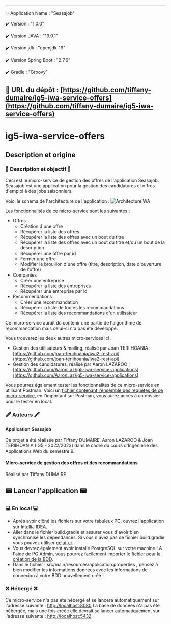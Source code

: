 -----------------------
✨ Application Name : "Seasajob"

✔️ Version : "1.0.0" 

✔️ Version JAVA : "19.0.1" 

✔️ Version jdk : "openjdk-19"

✔️ Version Spring Boot : "2.7.6" 

✔️ Gradle : "Groovy" 

🔗 URL du dépôt : [https://github.com/tiffany-dumaire/ig5-iwa-service-offers](https://github.com/tiffany-dumaire/ig5-iwa-service-offers)
-----------------------

# ig5-iwa-service-offers

## Description et origine

### 📜 Description et objectif 📜

Ceci est le micro-service de gestion des offres de l'application Seasajob. Seasajob est une application pour la gestion des candidatures et offres d'emploi à des jobs saisonniers.

Voici le schéma de l'architecture de l'application : 
![ArchitectureIWA](https://drive.google.com/uc?id=1_p0O8CNfavvygypsgEwNbb2eGWup09Ao)

Les fonctionnalités de ce micro-service sont les suivantes : 
* Offres
  * Création d'une offre
  * Récupérer la liste des offres
  * Récupérer la liste des offres avec un bout du titre
  * Récupérer la liste des offres avec un bout du titre et/ou un bout de la description
  * Récupérer une offre par id
  * Fermer une offre
  * Modifier le brouillon d'une offre (titre, description, date d'ouverture de l'offre)
* Companies
  * Créer une entreprise
  * Récupérer la liste des entreprises
  * Récupérer une entreprise par id
* Recommendations
  * Créer une recommandation
  * Récupérer la liste de toutes les recommandations
  * Récupérer la liste des recommandations d'un utilisateur
  
Ce micro-service aurait dû contenir une partie de l'algorithme de recommandation mais celui-ci n'a pas été développé.

Vous trouverez les deux autres micro-services ici : 
* Gestion des utilisateurs & mailing, réalisé par Joan TERIIHOANIA : [https://github.com/joan-teriihoania/iwa2-rest-api](https://github.com/joan-teriihoania/iwa2-rest-api)
* Gestion des candidatures, réalisé par Aaron LAZAROO : [https://github.com/AaronLaz/ig5-iwa-service-applications](https://github.com/AaronLaz/ig5-iwa-service-applications)

Vous pourrez également tester les fonctionnalités de ce micro-service en utilisant Postman. Voici un [fichier contenant l'ensemble des requêtes de ce micro-service](https://drive.google.com/file/d/1eLftXN8_koIdOb97zVpgxYZvRmpgnnTR/view?usp=sharing), en l'important sur Postman, vous aurez accès à un dossier pour le tester en local. 

### 🖋️ Auteurs 🖋️

#### Application Seasajob

Ce projet a été réalisée par Tiffany DUMAIRE, Aaron LAZAROO & Joan TERIIHOANIA (IG5 - 2022/2023) dans le cadre du cours d'Ingénierie des Applications Web du semestre 9.

#### Micro-service de gestion des offres et des recommandations

Réalisé par Tiffany DUMAIRE

## 📟 Lancer l'application 📟

### 💻 En local 💻

- Après avoir clôné les fichiers sur votre fabuleux PC, ouvrez l'application sur IntelliJ IDEA.
- Aller dans le fichier build.gradle et assurer vous d'avoir bien synchronisé les dépendances. Si vous n'avez pas de fichier build.gradle vous pouvez utiliser [celui-ci](https://drive.google.com/file/d/1geTjzEUjoHGCmM5WDs0phjz7ibgk08WA/view?usp=sharing).
- Vous devrez également avoir installé PostgreSQL sur votre machine ! A l'aide de PG Admin, vous pourrez facilement importer le [fichier pour la création de la BDD](https://drive.google.com/file/d/1Vv2rTY6dMCuca6Abd1lpYBUHkyDAkZ-n/view?usp=sharing).
- Dans le fichier : src/main/resources/application.properties , pensez à bien modifier les informations données avec les informations de connexion à votre BDD nouvellement créé !

### ❌ Hébergé ❌

Ce micro-service n'a pas été hébergé et se lancera automatiquement sur l'adresse suivante : [http://localhost:8080](http://localhost:8080)
La base de données n'a pas été hébergée, mais une fois créée elle devrait se lancer automatiquement sur l'adresse suivante : [http://localhost:5432](http://localhost:5432)
